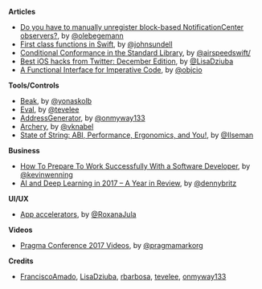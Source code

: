 **Articles**

* [Do you have to manually unregister block-based NotificationCenter observers?](https://oleb.net/blog/2018/01/notificationcenter-removeobserver/), by [@olebegemann](https://twitter.com/olebegemann)
* [First class functions in Swift](https://www.swiftbysundell.com/posts/first-class-functions-in-swift), by [@johnsundell](https://twitter.com/johnsundell)
* [Conditional Conformance in the Standard Library](https://swift.org/blog/conditional-conformance/), by [@airspeedswift/](https://twitter.com/airspeedswift/)
* [Best iOS hacks from Twitter: December Edition](http://pxlme.me/U6F-TaYh), by [@LisaDziuba](https://twitter.com/LisaDziuba)
* [A Functional Interface for Imperative Code](https://www.objc.io/blog/2018/01/09/justified-flow-layout/), by [@objcio](https://twitter.com/objcio)

**Tools/Controls**

* [Beak](https://github.com/yonaskolb/Beak), by [@yonaskolb](https://twitter.com/yonaskolb)
* [Eval](https://github.com/tevelee/Eval), by [@tevelee](https://twitter.com/tevelee)
* [AddressGenerator](https://github.com/onmyway133/AddressGenerator), by [@onmyway133](https://twitter.com/onmyway133)
* [Archery](https://github.com/vknabel/Archery), by [@vknabel](https://twitter.com/vknabel)
* [State of String: ABI, Performance, Ergonomics, and You!](https://gist.github.com/milseman/bb39ef7f170641ae52c13600a512782f), by [@Ilseman](https://twitter.com/Ilseman)

**Business**

* [How To Prepare To Work Successfully With a Software Developer](http://martiancraft.com/blog/2018/01/dev-checklist/), by [@kevinwenning](https://twitter.com/kevinwenning)
* [AI and Deep Learning in 2017 – A Year in Review](http://www.wildml.com/2017/12/ai-and-deep-learning-in-2017-a-year-in-review/), by [@dennybritz](https://twitter.com/dennybritz)

**UI/UX**

* [App accelerators](http://engineering.nodesagency.com/articles/iOS/App-Accelerators/), by [@RoxanaJula](https://twitter.com/RoxanaJula)

**Videos**

* [Pragma Conference 2017 Videos](https://www.youtube.com/watch?v=yiE1R0qd1Gg&list=PLAVm70iJlMuvrV8Ut6fDQN-_X5AhPFtux), by [@pragmamarkorg](https://twitter.com/pragmamarkorg)

**Credits**

* [FranciscoAmado](https://github.com/FranciscoAmado), [LisaDziuba](https://github.com/LisaDziuba), [rbarbosa](https://github.com/rbarbosa), [tevelee](https://github.com/tevelee), [onmyway133](https://github.com/onmyway133)
